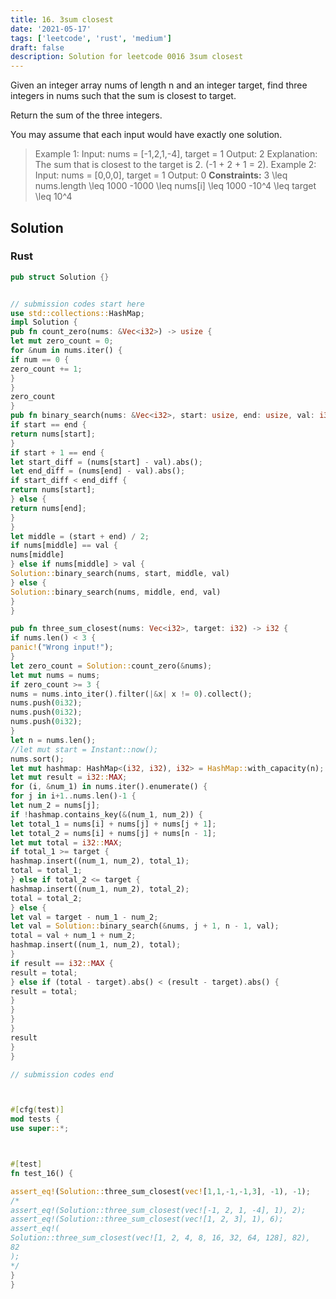 ```yaml
---
title: 16. 3sum closest
date: '2021-05-17'
tags: ['leetcode', 'rust', 'medium']
draft: false
description: Solution for leetcode 0016 3sum closest
---
```




Given an integer array nums of length n and an integer target, find three integers in nums such that the sum is closest to target.

Return the sum of the three integers.

You may assume that each input would have exactly one solution.



>   Example 1:
>   Input: nums <TeX>=</TeX> [-1,2,1,-4], target <TeX>=</TeX> 1
>   Output: 2
>   Explanation: The sum that is closest to the target is 2. (-1 + 2 + 1 <TeX>=</TeX> 2).
>   Example 2:
>   Input: nums <TeX>=</TeX> [0,0,0], target <TeX>=</TeX> 1
>   Output: 0
**Constraints:**
>   	3 <TeX>\leq</TeX> nums.length <TeX>\leq</TeX> 1000
>   	-1000 <TeX>\leq</TeX> nums[i] <TeX>\leq</TeX> 1000
>   	-10^4 <TeX>\leq</TeX> target <TeX>\leq</TeX> 10^4


## Solution


### Rust
```rust
pub struct Solution {}


// submission codes start here
use std::collections::HashMap;
impl Solution {
pub fn count_zero(nums: &Vec<i32>) -> usize {
let mut zero_count = 0;
for &num in nums.iter() {
if num == 0 {
zero_count += 1;
}
}
zero_count
}
pub fn binary_search(nums: &Vec<i32>, start: usize, end: usize, val: i32) -> i32 {
if start == end {
return nums[start];
}
if start + 1 == end {
let start_diff = (nums[start] - val).abs();
let end_diff = (nums[end] - val).abs();
if start_diff < end_diff {
return nums[start];
} else {
return nums[end];
}
}
let middle = (start + end) / 2;
if nums[middle] == val {
nums[middle]
} else if nums[middle] > val {
Solution::binary_search(nums, start, middle, val)
} else {
Solution::binary_search(nums, middle, end, val)
}
}

pub fn three_sum_closest(nums: Vec<i32>, target: i32) -> i32 {
if nums.len() < 3 {
panic!("Wrong input!");
}
let zero_count = Solution::count_zero(&nums);
let mut nums = nums;
if zero_count >= 3 {
nums = nums.into_iter().filter(|&x| x != 0).collect();
nums.push(0i32);
nums.push(0i32);
nums.push(0i32);
}
let n = nums.len();
//let mut start = Instant::now();
nums.sort();
let mut hashmap: HashMap<(i32, i32), i32> = HashMap::with_capacity(n);
let mut result = i32::MAX;
for (i, &num_1) in nums.iter().enumerate() {
for j in i+1..nums.len()-1 {
let num_2 = nums[j];
if !hashmap.contains_key(&(num_1, num_2)) {
let total_1 = nums[i] + nums[j] + nums[j + 1];
let total_2 = nums[i] + nums[j] + nums[n - 1];
let mut total = i32::MAX;
if total_1 >= target {
hashmap.insert((num_1, num_2), total_1);
total = total_1;
} else if total_2 <= target {
hashmap.insert((num_1, num_2), total_2);
total = total_2;
} else {
let val = target - num_1 - num_2;
let val = Solution::binary_search(&nums, j + 1, n - 1, val);
total = val + num_1 + num_2;
hashmap.insert((num_1, num_2), total);
}
if result == i32::MAX {
result = total;
} else if (total - target).abs() < (result - target).abs() {
result = total;
}
}
}
}
result
}
}

// submission codes end



#[cfg(test)]
mod tests {
use super::*;



#[test]
fn test_16() {

assert_eq!(Solution::three_sum_closest(vec![1,1,-1,-1,3], -1), -1);
/*
assert_eq!(Solution::three_sum_closest(vec![-1, 2, 1, -4], 1), 2);
assert_eq!(Solution::three_sum_closest(vec![1, 2, 3], 1), 6);
assert_eq!(
Solution::three_sum_closest(vec![1, 2, 4, 8, 16, 32, 64, 128], 82),
82
);
*/
}
}

```
